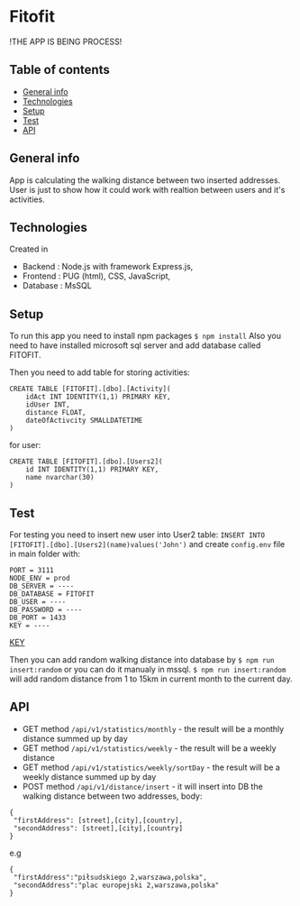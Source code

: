 # Fitofit
!THE APP IS BEING PROCESS!
## Table of contents
* [General info](#general-info)
* [Technologies](#technologies)
* [Setup](#setup)
* [Test](#test)
* [API](#api)


## General info
App is calculating the walking distance between two inserted addresses. 
User is just to show how it could work with realtion between users and it's activities.

## Technologies
Created in 
- Backend : Node.js with framework Express.js,
- Frontend : PUG (html), CSS, JavaScript,
- Database : MsSQL

## Setup
To run this app you need to install npm packages
`$ npm install`
Also you need to have installed microsoft sql server and add database called FITOFIT.

Then you need to add table for storing activities: 
```
CREATE TABLE [FITOFIT].[dbo].[Activity](
	idAct INT IDENTITY(1,1) PRIMARY KEY,
	idUser INT,
	distance FLOAT,
	dateOfActivcity SMALLDATETIME
)
```

for user:
```
CREATE TABLE [FITOFIT].[dbo].[Users2](
	id INT IDENTITY(1,1) PRIMARY KEY,
	name nvarchar(30)
)
```

## Test
For testing you need to insert new user into User2 table: `INSERT INTO [FITOFIT].[dbo].[Users2](name)values('John')`
and create `config.env` file in main folder with:

```
PORT = 3111
NODE_ENV = prod
DB_SERVER = ----
DB_DATABASE = FITOFIT
DB_USER = ----
DB_PASSWORD = ----
DB_PORT = 1433
KEY = ----
```

[KEY](https://docs.microsoft.com/en-us/bingmaps/getting-started/bing-maps-dev-center-help/getting-a-bing-maps-key)

Then you can add random walking distance into database by `$ npm run insert:random` or you can do it manualy in mssql.
`$ npm run insert:random` will add random distance from 1 to 15km in current month to the current day.

## API

- GET method `/api/v1/statistics/monthly` - the result will be a monthly distance summed up by day
- GET method `/api/v1/statistics/weekly` - the result will be a weekly distance
- GET method `/api/v1/statistics/weekly/sortDay` - the result will be a weekly distance summed up by day
- POST method `/api/v1/distance/insert` - it will insert into DB the walking distance between two addresses, body:
```
{
 "firstAddress": [street],[city],[country],
 "secondAddress": [street],[city],[country]
}
```
e.g
```
{
 "firstAddress":"piłsudskiego 2,warszawa,polska",
 "secondAddress":"plac europejski 2,warszawa,polska"
}
```
